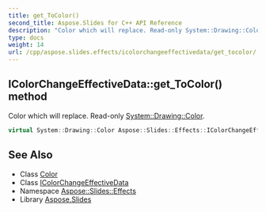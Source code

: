 ```yaml
---
title: get_ToColor()
second_title: Aspose.Slides for C++ API Reference
description: "Color which will replace. Read-only System::Drawing::Color."
type: docs
weight: 14
url: /cpp/aspose.slides.effects/icolorchangeeffectivedata/get_tocolor/
---
```

## IColorChangeEffectiveData::get_ToColor() method


Color which will replace. Read-only [System::Drawing::Color](../../../system.drawing/color/).

```cpp
virtual System::Drawing::Color Aspose::Slides::Effects::IColorChangeEffectiveData::get_ToColor()=0
```

## See Also

* Class [Color](../../system.drawing/color/)
* Class [IColorChangeEffectiveData](./)
* Namespace [Aspose::Slides::Effects](../)
* Library [Aspose.Slides](../../)